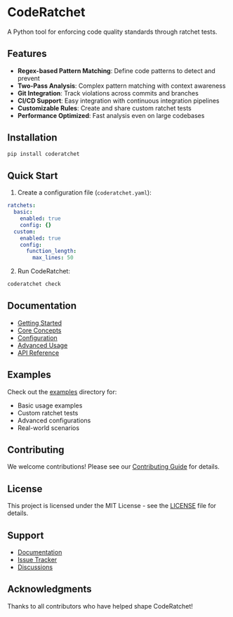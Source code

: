 # CodeRatchet

A Python tool for enforcing code quality standards through ratchet tests.

## Features

- **Regex-based Pattern Matching**: Define code patterns to detect and prevent
- **Two-Pass Analysis**: Complex pattern matching with context awareness
- **Git Integration**: Track violations across commits and branches
- **CI/CD Support**: Easy integration with continuous integration pipelines
- **Customizable Rules**: Create and share custom ratchet tests
- **Performance Optimized**: Fast analysis even on large codebases

## Installation

```bash
pip install coderatchet
```

## Quick Start

1. Create a configuration file (`coderatchet.yaml`):
```yaml
ratchets:
  basic:
    enabled: true
    config: {}
  custom:
    enabled: true
    config:
      function_length:
        max_lines: 50
```

2. Run CodeRatchet:
```bash
coderatchet check
```

## Documentation

- [Getting Started](docs/getting_started/quick_start.md)
- [Core Concepts](docs/core_concepts/ratchet_tests.md)
- [Configuration](docs/core_concepts/configuration.md)
- [Advanced Usage](docs/advanced/custom_ratchets.md)
- [API Reference](docs/api/core.md)

## Examples

Check out the [examples](coderatchet/examples) directory for:
- Basic usage examples
- Custom ratchet tests
- Advanced configurations
- Real-world scenarios

## Contributing

We welcome contributions! Please see our [Contributing Guide](CONTRIBUTING.md) for details.

## License

This project is licensed under the MIT License - see the [LICENSE](LICENSE) file for details.

## Support

- [Documentation](docs/)
- [Issue Tracker](https://github.com/yourusername/coderatchet/issues)
- [Discussions](https://github.com/yourusername/coderatchet/discussions)

## Acknowledgments

Thanks to all contributors who have helped shape CodeRatchet! 